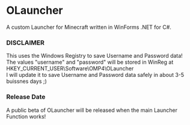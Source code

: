 # OLauncher
A custom Launcher for Minecraft written in WinForms .NET for C#.

### DISCLAIMER
This uses the Windows Registry to save Username and Password data!<br />
The values "username" and "password" will be stored in WinReg at HKEY_CURRENT_USER\Software\OMP4\OLauncher<br />
I will update it to save Username and Password data safely in about 3-5 buissnes days ;)

### Release Date
A public beta of OLauncher will be released when the main Launcher Function works!
